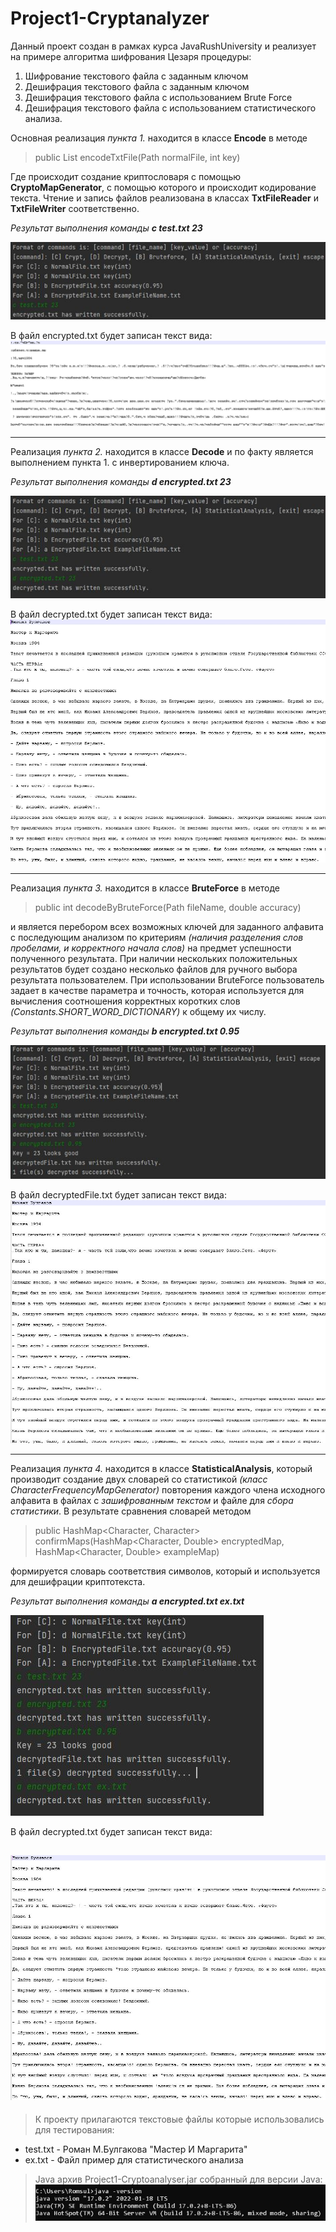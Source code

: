 # Project1-Cryptanalyzer
Данный проект создан в рамках курса JavaRushUniversity и реализует
на примере алгоритма шифрования Цезаря процедуры:
1. Шифрование текстового файла с заданным ключом
2. Дешифрация текстового файла с заданным ключом
3. Дешифрация текстового файла с использованием Brute Force
4. Дешифрация текстового файла с использованием статистического анализа.

Основная реализация *пункта 1.* находится в классе **Encode** в методе 
>public List<String> encodeTxtFile(Path normalFile, int key)

Где происходит создание криптословаря с помощью **CryptoMapGenerator**, с помощью
которого и происходит кодирование текста. Чтение и запись файлов реализована
в классах **TxtFileReader** и **TxtFileWriter** соответственно.

*Результат выполнения команды **c test.txt 23***

![image](images/c.jpg  "Результат выполнения команды [c]")

В файл encrypted.txt будет записан текст вида:
![image](images/ct.jpg "Результат шифрования текста")

---
Реализация *пункта 2.* находится в классе **Decode** и по факту является выполнением
пункта 1. с инвертированием ключа.

*Результат выполнения команды **d encrypted.txt 23***

![image](images/d.jpg  "Результат выполнения команды [d]")

В файл decrypted.txt будет записан текст вида:
![image](images/dt.jpg "Результат шифрования текста")

---
Реализация *пункта 3.* находится в классе **BruteForce** в методе
>public int decodeByBruteForce(Path fileName, double accuracy)

и является перебором всех возможных ключей для заданного алфавита с последующим 
анализом по критериям *(наличия разделения слов пробелами, и корректного начала слов)* на предмет успешности полученного результата. При наличии
нескольких положительных результатов будет создано несколько файлов для ручного выбора
результата пользователем. При использовании BruteForce пользователь задает в качестве
параметра и точность, которая используется для вычисления соотношения корректных
коротких слов *(Constants.SHORT_WORD_DICTIONARY)* к общему их числу.

*Результат выполнения команды **b encrypted.txt 0.95***

![image](images/b.jpg  "Результат выполнения команды [b]")

В файл decryptedFile.txt будет записан текст вида:
![image](images/bt.jpg "Результат шифрования текста")

---
Реализация *пункта 4.* находится в классе **StatisticalAnalysis**, который производит
создание двух словарей со статистикой *(класс CharacterFrequencyMapGenerator)* 
повторения каждого члена исходного алфавита в файлах с *зашифрованным текстом*
и файле для *сбора статистики*.
В результате сравнения словарей методом
> public HashMap<Character, Character> confirmMaps(HashMap<Character, Double> encryptedMap, HashMap<Character, Double> exampleMap)

формируется словарь соответствия символов, который и используется для дешифрации
криптотекста.

*Результат выполнения команды **a encrypted.txt ex.txt***

![image](images/a.jpg  "Результат выполнения команды [a]")

В файл decrypted.txt будет записан текст вида:

![image](images/at.jpg "Результат дешифрования текста")
---
>К проекту прилагаются текстовые файлы которые использовались для тестирования:
+ test.txt - Роман М.Булгакова "Мастер И Маргарита"
+ ex.txt - Файл пример для статистического анализа

>Java архив Project1-Cryptoanalyser.jar собранный для версии Java:
![image](images/javaVersion.jpg "версия для запуска jar")